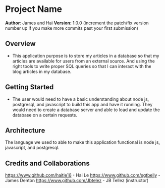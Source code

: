 # Project Name

**Author**: James and Hai
**Version**: 1.0.0 (increment the patch/fix version number up if you make more commits past your first submission)

## Overview
<!-- Provide a high level overview of what this application is and why you are building it, beyond the fact that it's an assignment for a Code Fellows 301 class. (i.e. What's your problem domain?) -->
- This application purpose is to store my articles in a database so that my articles are available for users from an external source. And using the right tools to write proper SQL queries so that I can interact with the blog articles in my database.
## Getting Started
<!-- What are the steps that a user must take in order to build this app on their own machine and get it running? -->
- The user would need to have a basic understanding about node js, postgresql, and javascript to build this app and have it running. They would need to create a database server and able to load and update the database on a certain requests.
## Architecture
<!-- Provide a detailed description of the application design. What technologies (languages, libraries, etc) you're using, and any other relevant design information. -->
The language we used to able to make this application functional is node js, javascript, and postgresql.
## Credits and Collaborations
<!-- Give credit (and a link) to other people or resources that helped you build this application. -->
https://www.github.com/haitle16 - Hai Le
https://www.github.com/sgtbelly - James Denton
https://www.github.com/Jbtelez - JB Tellez (instructor)
